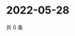 # 2022-05-28

共 0 条

<!-- BEGIN WEIBO -->
<!-- 最后更新时间 Sat May 28 2022 22:14:58 GMT+0800 (China Standard Time) -->

<!-- END WEIBO -->
